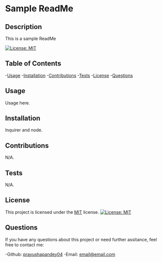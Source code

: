 # Sample ReadMe

## Description

This is a sample ReadMe

[![License: MIT](https://img.shields.io/badge/License-MIT-yellow.svg)](https://opensource.org/licenses/MIT)

## Table of Contents

-[Usage](#usage)
-[Installation](#installation)
-[Contributions](#contributions)
-[Tests](#tests)
-[License](#license)
-[Questions](#questions)

## Usage

Usage here.

## Installation

Inquirer and node.

## Contributions

N/A.

## Tests

N/A.

## License

This project is licensed under the [MIT](https://opensource.org/license/mit/) license. [![License: MIT](https://img.shields.io/badge/License-MIT-yellow.svg)](https://opensource.org/licenses/MIT)

## Questions

If you have any questions about this project or need further assitance, feel free to contact me:

-Github: [prayushapandey04](https://github.com/prayushapandey04)
-Email: email@email.com

